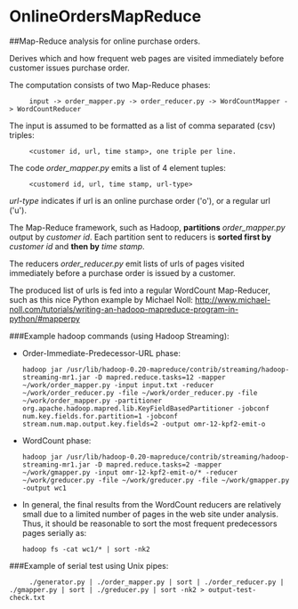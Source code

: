 # OnlineOrdersMapReduce
##Map-Reduce analysis for online purchase orders.

Derives which and how frequent web pages are visited immediately before customer issues purchase order.

The computation consists of two Map-Reduce phases:

         input -> order_mapper.py -> order_reducer.py -> WordCountMapper -> WordCountReducer

The input is assumed to be formatted as a list of comma separated (csv) triples: 
         
         <customer id, url, time stamp>, one triple per line.

The code *order_mapper.py* emits a list of 4 element tuples: 

         <customerd id, url, time stamp, url-type>
   *url-type* indicates if url is an online purchase order ('o'), or a regular url ('u').
   
The Map-Reduce framework, such as Hadoop, **partitions** *order_mapper.py* output by *customer id*. Each partition sent to reducers is **sorted first by** *customer id* and **then by** *time stamp*.

The reducers *order_reducer.py* emit lists of urls of pages visited immediately before a purchase order is issued by a customer.

The produced list of urls is fed into a regular WordCount Map-Reducer, such as this nice Python example by Michael Noll: http://www.michael-noll.com/tutorials/writing-an-hadoop-mapreduce-program-in-python/#mapperpy

###Example hadoop commands (using Hadoop Streaming):
   - Order-Immediate-Predecessor-URL phase: 
   
         hadoop jar /usr/lib/hadoop-0.20-mapreduce/contrib/streaming/hadoop-streaming-mr1.jar -D mapred.reduce.tasks=12 -mapper ~/work/order_mapper.py -input input.txt -reducer ~/work/order_reducer.py -file ~/work/order_reducer.py -file ~/work/order_mapper.py -partitioner org.apache.hadoop.mapred.lib.KeyFieldBasedPartitioner -jobconf num.key.fields.for.partition=1 -jobconf stream.num.map.output.key.fields=2 -output omr-12-kpf2-emit-o

   - WordCount phase: 
   
         hadoop jar /usr/lib/hadoop-0.20-mapreduce/contrib/streaming/hadoop-streaming-mr1.jar -D mapred.reduce.tasks=2 -mapper ~/work/gmapper.py -input omr-12-kpf2-emit-o/* -reducer ~/work/greducer.py -file ~/work/greducer.py -file ~/work/gmapper.py -output wc1

   - In general, the final results from the WordCount reducers are relatively small due to a limited number of pages in the web site under analysis. Thus, it should be reasonable to sort the most frequent predecessors pages serially as:

         hadoop fs -cat wc1/* | sort -nk2   

###Example of serial test using Unix pipes:

         ./generator.py | ./order_mapper.py | sort | ./order_reducer.py | ./gmapper.py | sort | ./greducer.py | sort -nk2 > output-test-check.txt


